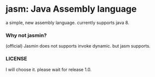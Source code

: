 # jasm: Java Assembly language

a simple, new assembly language. currently supports java 8.

### Why not jasmin?

(official) Jasmin does not supports invoke dynamic. but jasm supports.

### LICENSE

I will choose it. please wait for release 1.0.
